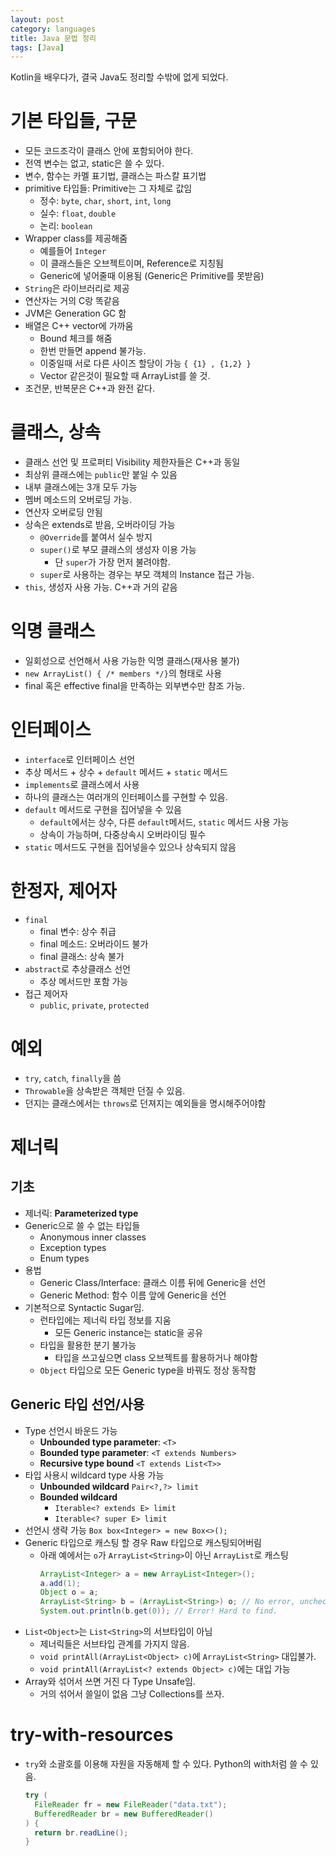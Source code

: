 ```yaml
---
layout: post
category: languages
title: Java 문법 정리
tags: [Java]
---
```


Kotlin을 배우다가, 결국 Java도 정리할 수밖에 없게 되었다.

# 기본 타입들, 구문

- 모든 코드조각이 클래스 안에 포함되어야 한다.
- 전역 변수는 없고, static은 쓸 수 있다.
- 변수, 함수는 카멜 표기법, 클래스는 파스칼 표기법
- primitive 타입들: Primitive는 그 자체로 값임
  - 정수: `byte`, `char`, `short`, `int`, `long`
  - 실수: `float`, `double`
  - 논리: `boolean`
- Wrapper class를 제공해줌
  - 예를들어 `Integer`
  - 이 클래스들은 오브젝트이며, Reference로 지칭됨
  - Generic에 넣어줄때 이용됨 (Generic은 Primitive를 못받음)
- `String`은 라이브러리로 제공
- 연산자는 거의 C랑 똑같음
- JVM은 Generation GC 함
- 배열은 C++ vector에 가까움
  - Bound 체크를 해줌
  - 한번 만들면 append 불가능.
  - 이중일때 서로 다른 사이즈 할당이 가능 `{ {1} , {1,2} }`
  - Vector 같은것이 필요할 때 ArrayList를 쓸 것.
- 조건문, 반복문은 C++과 완전 같다.

# 클래스, 상속

- 클래스 선언 및 프로퍼티 Visibility 제한자들은 C++과 동일
- 최상위 클래스에는 `public`만 붙일 수 있음
- 내부 클래스에는 3개 모두 가능
- 멤버 메소드의 오버로딩 가능.
- 연산자 오버로딩 안됨
- 상속은 extends로 받음, 오버라이딩 가능
  - `@Override`를 붙여서 실수 방지
  - `super()`로 부모 클래스의 생성자 이용 가능
    - 단 `super`가 가장 먼저 불려야함.
  - `super`로 사용하는 경우는 부모 객체의 Instance 접근 가능.
- `this`, 생성자 사용 가능. C++과 거의 같음

# 익명 클래스

- 일회성으로 선언해서 사용 가능한 익명 클래스(재사용 불가)
- `new ArrayList() { /* members */}`의 형태로 사용
- final 혹은 effective final을 만족하는 외부변수만 참조 가능.

# 인터페이스

- `interface`로 인터페이스 선언 
- 추상 메서드 + 상수 + `default` 메서드 + `static` 메서드
- `implements`로 클래스에서 사용
- 하나의 클래스는 여러개의 인터페이스를 구현할 수 있음.
- `default` 메서드로 구현을 집어넣을 수 있음
  - `default`에서는 상수, 다른 `default`메서드, `static` 메서드 사용 가능
  - 상속이 가능하며, 다중상속시 오버라이딩 필수
- `static` 메서드도 구현을 집어넣을수 있으나 상속되지 않음

# 한정자, 제어자

- `final`
  - final 변수: 상수 취급
  - final 메소드: 오버라이드 불가
  - final 클래스: 상속 불가
- `abstract`로 추상클래스 선언
  - 추상 메서드만 포함 가능
- 접근 제어자
  - `public`, `private`, `protected`

# 예외

- `try`, `catch`, `finally`을 씀
- `Throwable`을 상속받은 객체만 던질 수 있음.
- 던지는 클래스에서는 `throws`로 던져지는 예외들을 명시해주어야함

# 제너릭

## 기초

- 제너릭: **Parameterized type**
- Generic으로 쓸 수 없는 타입들
  - Anonymous inner classes
  - Exception types
  - Enum types
- 용법
  - Generic Class/Interface: 클래스 이름 뒤에 Generic을 선언
  - Generic Method: 함수 이름 앞에 Generic을 선언
- 기본적으로 Syntactic Sugar임.
  - 런타입에는 제너릭 타입 정보를 지움
    - 모든 Generic instance는 static을 공유
  - 타입을 활용한 분기 불가능
    - 타입을 쓰고싶으면 class 오브젝트를 활용하거나 해야함
  - `Object` 타입으로 모든 Generic type을 바꿔도 정상 동작함

## Generic 타입 선언/사용

- Type 선언시 바운드 가능
  - **Unbounded type parameter**: `<T>`
  - **Bounded type parameter**: `<T extends Numbers>`
  - **Recursive type bound** `<T extends List<T>>`
- 타입 사용시 wildcard type 사용 가능
  - **Unbounded wildcard** `Pair<?,?> limit`
  - **Bounded wildcard**
    - `Iterable<? extends E> limit`
    - `Iterable<? super E> limit`
- 선언시 생략 가능 `Box box<Integer> = new Box<>();`
- Generic 타입으로 캐스팅 할 경우 Raw 타입으로 캐스팅되어버림
  - 아래 예에서는 `o`가 `ArrayList<String>`이 아닌 `ArrayList`로 캐스팅
    ```java
    ArrayList<Integer> a = new ArrayList<Integer>();
    a.add(1);
    Object o = a;
    ArrayList<String> b = (ArrayList<String>) o; // No error, unchecked
    System.out.println(b.get(0)); // Error! Hard to find. 
    ```
- `List<Object>`는 `List<String>`의 서브타입이 아님
  - 제너릭들은 서브타입 관계를 가지지 않음.
  - `void printAll(ArrayList<Object> c)`에 `ArrayList<String>` 대입불가.
  - `void printAll(ArrayList<? extends Object> c)`에는 대입 가능
- Array와 섞어서 쓰면 거진 다 Type Unsafe임.
  - 거의 섞어서 쓸일이 없음 그냥 Collections를 쓰자.

# try-with-resources

- `try`와 소괄호를 이용해 자원을 자동해제 할 수 있다. Python의 with처럼 쓸 수 있음.
  ```java
  try (
    FileReader fr = new FileReader("data.txt");
    BufferedReader br = new BufferedReader()
  ) {
    return br.readLine();
  }
  ```